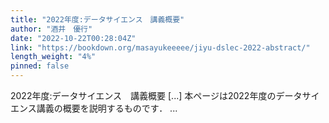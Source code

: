 ```yaml
---
title: "2022年度:データサイエンス　講義概要"
author: "酒井　優行"
date: "2022-10-22T00:28:04Z"
link: "https://bookdown.org/masayukeeeee/jiyu-dslec-2022-abstract/"
length_weight: "4%"
pinned: false
---
```


2022年度:データサイエンス　講義概要 [...] 本ページは2022年度のデータサイエンス講義の概要を説明するものです． ...
